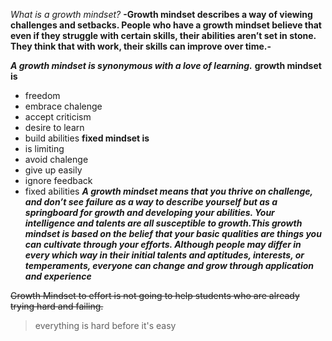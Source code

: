 

*What is a growth mindset?*
**-Growth mindset describes a way of viewing challenges and setbacks. People who have a growth mindset believe that even if they struggle with certain skills, their abilities aren’t set in stone. They think that with work, their skills can improve over time.-**

***A growth mindset is synonymous with a love of learning.***
**growth mindset is**
- freedom
- embrace chalenge 
- accept criticism
- desire to learn 
- build abilities
**fixed mindset is**
 - is limiting
 - avoid chalenge
 - give up easily
 - ignore feedback
 - fixed abilities
 ***A growth mindset means that you thrive on challenge, and don’t see failure as a way to describe yourself but as a springboard for growth and developing your abilities. Your intelligence and talents are all susceptible to growth.This growth mindset is based on the belief that your basic qualities are things you can cultivate through your efforts. Although people may differ in every which way in their initial talents and aptitudes, interests, or temperaments, everyone can change and grow through application and experience***

 ~~Growth Mindset to effort is not going to help students who are already trying hard and failing.~~
 
 > everything is hard before it's easy
